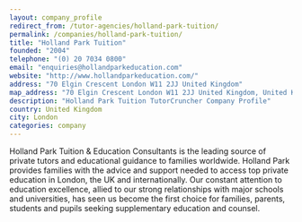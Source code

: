 ```yaml
---
layout: company_profile
redirect_from: /tutor-agencies/holland-park-tuition/
permalink: /companies/holland-park-tuition/
title: "Holland Park Tuition"
founded: "2004"
telephone: "(0) 20 7034 0800"
email: "enquiries@hollandparkeducation.com"
website: "http://www.hollandparkeducation.com/"
address: "70 Elgin Crescent London W11 2JJ United Kingdom"
map_address: "70 Elgin Crescent London W11 2JJ United Kingdom, United Kingdom"
description: "Holland Park Tuition TutorCruncher Company Profile"
country: United Kingdom
city: London
categories: company
---
```

Holland Park Tuition & Education Consultants is the leading source of private tutors and educational guidance to
families worldwide. Holland Park provides families with the advice and support needed to access top private education in
London, the UK and internationally. Our constant attention to education excellence, allied to our strong relationships
with major schools and universities, has seen us become the first choice for families, parents, students and pupils
seeking supplementary education and counsel.
